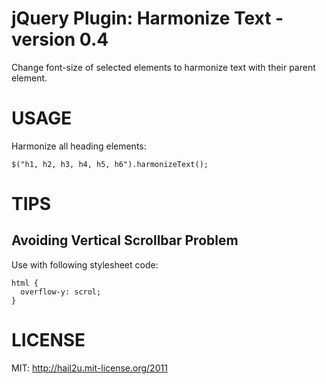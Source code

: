 jQuery Plugin: Harmonize Text - version 0.4
===========================================

Change font-size of selected elements to harmonize text with their
parent element.


USAGE
=====

Harmonize all heading elements:

    $("h1, h2, h3, h4, h5, h6").harmonizeText();


TIPS
====

Avoiding Vertical Scrollbar Problem
-----------------------------------

Use with following stylesheet code:

    html {
      overflow-y: scrol;
    }


LICENSE
=======

MIT: http://hail2u.mit-license.org/2011
